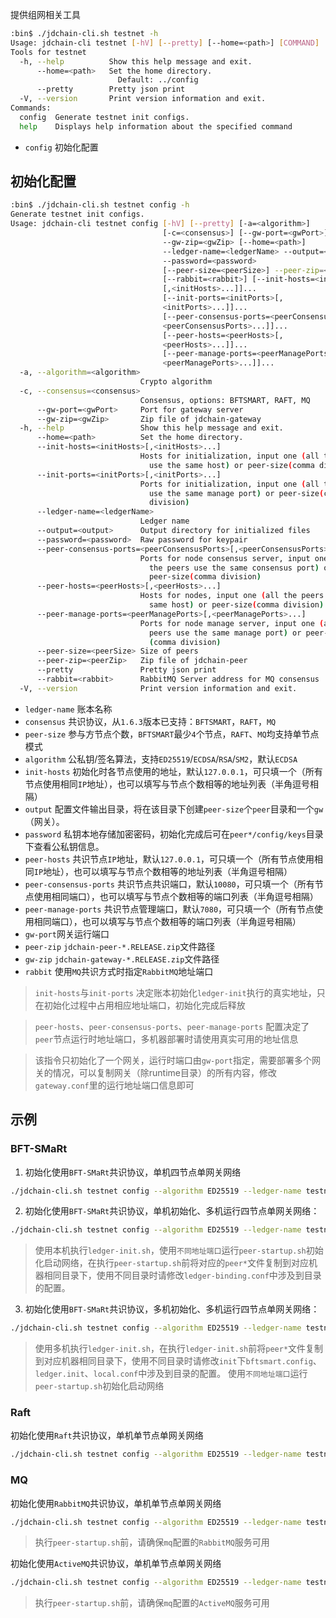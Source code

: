 
提供组网相关工具

```bash
:bin$ ./jdchain-cli.sh testnet -h
Usage: jdchain-cli testnet [-hV] [--pretty] [--home=<path>] [COMMAND]
Tools for testnet
  -h, --help          Show this help message and exit.
      --home=<path>   Set the home directory.
                        Default: ../config
      --pretty        Pretty json print
  -V, --version       Print version information and exit.
Commands:
  config  Generate testnet init configs.
  help    Displays help information about the specified command
```

- `config` 初始化配置

## 初始化配置

```bash
:bin$ ./jdchain-cli.sh testnet config -h
Generate testnet init configs.
Usage: jdchain-cli testnet config [-hV] [--pretty] [-a=<algorithm>]
                                  [-c=<consensus>] [--gw-port=<gwPort>]
                                  --gw-zip=<gwZip> [--home=<path>]
                                  --ledger-name=<ledgerName> --output=<output>
                                  --password=<password>
                                  [--peer-size=<peerSize>] --peer-zip=<peerZip>
                                  [--rabbit=<rabbit>] [--init-hosts=<initHosts>
                                  [,<initHosts>...]]...
                                  [--init-ports=<initPorts>[,
                                  <initPorts>...]]...
                                  [--peer-consensus-ports=<peerConsensusPorts>[,
                                  <peerConsensusPorts>...]]...
                                  [--peer-hosts=<peerHosts>[,
                                  <peerHosts>...]]...
                                  [--peer-manage-ports=<peerManagePorts>[,
                                  <peerManagePorts>...]]...
  -a, --algorithm=<algorithm>
                             Crypto algorithm
  -c, --consensus=<consensus>
                             Consensus, options: BFTSMART, RAFT, MQ
      --gw-port=<gwPort>     Port for gateway server
      --gw-zip=<gwZip>       Zip file of jdchain-gateway
  -h, --help                 Show this help message and exit.
      --home=<path>          Set the home directory.
      --init-hosts=<initHosts>[,<initHosts>...]
                             Hosts for initialization, input one (all the peers
                               use the same host) or peer-size(comma division)
      --init-ports=<initPorts>[,<initPorts>...]
                             Ports for initialization, input one (all the peers
                               use the same manage port) or peer-size(comma
                               division)
      --ledger-name=<ledgerName>
                             Ledger name
      --output=<output>      Output directory for initialized files
      --password=<password>  Raw password for keypair
      --peer-consensus-ports=<peerConsensusPorts>[,<peerConsensusPorts>...]
                             Ports for node consensus server, input one (all
                               the peers use the same consensus port) or
                               peer-size(comma division)
      --peer-hosts=<peerHosts>[,<peerHosts>...]
                             Hosts for nodes, input one (all the peers use the
                               same host) or peer-size(comma division)
      --peer-manage-ports=<peerManagePorts>[,<peerManagePorts>...]
                             Ports for node manage server, input one (all the
                               peers use the same manage port) or peer-size
                               (comma division)
      --peer-size=<peerSize> Size of peers
      --peer-zip=<peerZip>   Zip file of jdchain-peer
      --pretty               Pretty json print
      --rabbit=<rabbit>      RabbitMQ Server address for MQ consensus
  -V, --version              Print version information and exit.
```

- `ledger-name` 账本名称
- `consensus` 共识协议，从`1.6.3`版本已支持：`BFTSMART`，`RAFT`，`MQ`
- `peer-size` 参与方节点个数，`BFTSMART`最少`4`个节点，`RAFT`、`MQ`均支持单节点模式
- `algorithm` 公私钥/签名算法，支持`ED25519`/`ECDSA`/`RSA`/`SM2`，默认`ECDSA`
- `init-hosts` 初始化时各节点使用的地址，默认`127.0.0.1`，可只填一个（所有节点使用相同`IP`地址），也可以填写与节点个数相等的地址列表（半角逗号相隔）
- `output` 配置文件输出目录，将在该目录下创建`peer-size`个`peer`目录和一个`gw`（网关）。
- `password` 私钥本地存储加密密码，初始化完成后可在`peer*/config/keys`目录下查看公私钥信息。
- `peer-hosts` 共识节点`IP`地址，默认`127.0.0.1`，可只填一个（所有节点使用相同`IP`地址），也可以填写与节点个数相等的地址列表（半角逗号相隔）
- `peer-consensus-ports` 共识节点共识端口，默认`10080`，可只填一个（所有节点使用相同端口），也可以填写与节点个数相等的端口列表（半角逗号相隔）
- `peer-manage-ports` 共识节点管理端口，默认`7080`，可只填一个（所有节点使用相同端口），也可以填写与节点个数相等的端口列表（半角逗号相隔）
- `gw-port`网关运行端口
- `peer-zip` `jdchain-peer-*.RELEASE.zip`文件路径
- `gw-zip` `jdchain-gateway-*.RELEASE.zip`文件路径
- `rabbit` 使用`MQ`共识方式时指定`RabbitMQ`地址端口

> `init-hosts`与`init-ports` 决定账本初始化`ledger-init`执行的真实地址，只在初始化过程中占用相应地址端口，初始化完成后释放

> `peer-hosts`、`peer-consensus-ports`、`peer-manage-ports` 配置决定了`peer`节点运行时地址端口，多机器部署时请使用真实可用的地址信息

> 该指令只初始化了一个网关，运行时端口由`gw-port`指定，需要部署多个网关的情况，可以复制网关（除runtime目录）的所有内容，修改`gateway.conf`里的运行地址端口信息即可

## 示例

### BFT-SMaRt

1. 初始化使用`BFT-SMaRt`共识协议，单机四节点单网关网络

```bash
./jdchain-cli.sh testnet config --algorithm ED25519 --ledger-name testnet --password 123456 --peer-zip ../../jdchain-peer-1.6.5.RELEASE.zip --gw-zip ../../jdchain-gateway-1.6.5.RELEASE.zip --consensus BFTSMART --peer-size 4 --init-hosts 127.0.0.1 --peer-hosts 127.0.0.1 --peer-consensus-ports 10080,10082,10084,10086 --peer-manage-ports 7080,7081,7082,7083 --init-ports 8800,8810,8820,8830 --gw-port 8080 --output /home/imuge/jd/nodes/
```


2. 初始化使用`BFT-SMaRt`共识协议，单机初始化、多机运行四节点单网关网络：

```bash
./jdchain-cli.sh testnet config --algorithm ED25519 --ledger-name testnet --password 123456 --peer-zip ../../jdchain-peer-1.6.5.RELEASE.zip --gw-zip ../../jdchain-gateway-1.6.5.RELEASE.zip --consensus BFTSMART --peer-size 4 --init-hosts 127.0.0.1 --peer-hosts --init-ports 8800,8810,8820,8830 192.168.101.10,192.168.101.11,192.168.101.12,192.168.101.13 --peer-consensus-ports 10080 --peer-manage-ports 7080 --gw-port 8080 --output /home/imuge/jd/nodes/
```

> 使用本机执行`ledger-init.sh`，使用`不同地址端口`运行`peer-startup.sh`初始化启动网络，在执行`peer-startup.sh`前将对应的`peer*`文件复制到对应机器相同目录下，使用不同目录时请修改`ledger-binding.conf`中涉及到目录的配置。

3. 初始化使用`BFT-SMaRt`共识协议，多机初始化、多机运行四节点单网关网络：

```bash
./jdchain-cli.sh testnet config --algorithm ED25519 --ledger-name testnet --password 123456 --peer-zip ../../jdchain-peer-1.6.5.RELEASE.zip --gw-zip ../../jdchain-gateway-1.6.5.RELEASE.zip --consensus BFTSMART --peer-size 4 --init-hosts 192.168.101.10,192.168.101.11,192.168.101.12,192.168.101.13 --init-ports 8800 --peer-hosts 192.168.101.10,192.168.101.11,192.168.101.12,192.168.101.13 --peer-consensus-ports 10080 --peer-manage-ports 7080 --gw-port 8080 --output /home/imuge/jd/nodes/
```

> 使用多机执行`ledger-init.sh`，在执行`ledger-init.sh`前将`peer*`文件复制到对应机器相同目录下，使用不同目录时请修改`init`下`bftsmart.config`、`ledger.init`、`local.conf`中涉及到目录的配置。
> 使用`不同地址端口`运行`peer-startup.sh`初始化启动网络

### Raft

初始化使用`Raft`共识协议，单机单节点单网关网络
```bash
./jdchain-cli.sh testnet config --algorithm ED25519 --ledger-name testnet --password 123456 --peer-zip ../../jdchain-peer-1.6.5.RELEASE.zip --gw-zip ../../jdchain-gateway-1.6.5.RELEASE.zip --consensus RAFT --peer-size 1 --init-hosts 127.0.0.1 --peer-consensus-ports 10080 --peer-manage-ports 7080 --init-ports 8800 --gw-port 8080 --output /home/imuge/jd/nodes/
```

### MQ

初始化使用`RabbitMQ`共识协议，单机单节点单网关网络
```bash
./jdchain-cli.sh testnet config --algorithm ED25519 --ledger-name testnet --password 123456 --peer-zip ../../jdchain-peer-1.6.5.RELEASE.zip --gw-zip ../../jdchain-gateway-1.6.5.RELEASE.zip --mq rabbitmq://amqp://127.0.0.1:5672 --consensus MQ --peer-size 1 --init-hosts 127.0.0.1 --peer-consensus-ports 10080 --peer-manage-ports 7080 --init-ports 8800 --gw-port 8080 --output /home/imuge/jd/nodes/
```

> 执行`peer-startup.sh`前，请确保`mq`配置的`RabbitMQ`服务可用

初始化使用`ActiveMQ`共识协议，单机单节点单网关网络
```bash
./jdchain-cli.sh testnet config --algorithm ED25519 --ledger-name testnet --password 123456 --peer-zip ../../jdchain-peer-1.6.5.RELEASE.zip --gw-zip ../../jdchain-gateway-1.6.5.RELEASE.zip --mq "activemq://failover:(tcp://127.0.0.1:61616)?initialReconnectDelay=1000&maxReconnectDelay=30000" --consensus MQ --peer-size 1 --init-hosts 127.0.0.1 --peer-consensus-ports 10080 --peer-manage-ports 7080 --init-ports 8800 --gw-port 8080 --output /home/imuge/jd/nodes/
```

> 执行`peer-startup.sh`前，请确保`mq`配置的`ActiveMQ`服务可用
